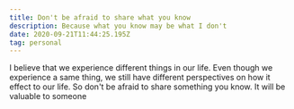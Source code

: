 ```yaml
---
title: Don't be afraid to share what you know
description: Because what you know may be what I don't
date: 2020-09-21T11:44:25.195Z
tag: personal
---
```

I believe that we experience different things in our life. Even though we experience a same thing, we still have different perspectives on how it effect to our life. So don't be afraid to share something you know. It will be valuable to someone